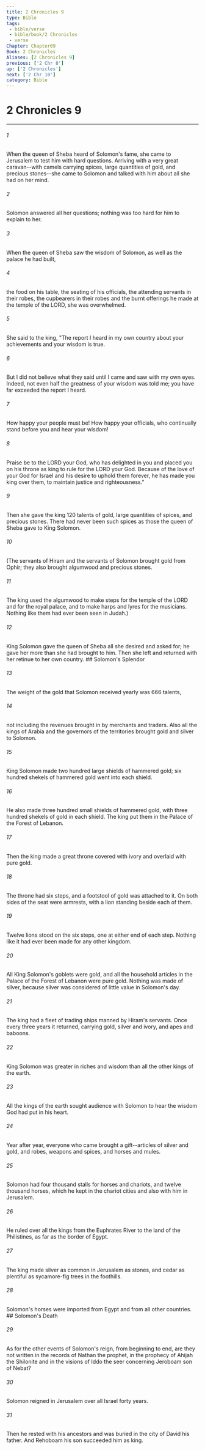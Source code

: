 ```yaml
---
title: 2 Chronicles 9
type: Bible
tags:
 - bible/verse
 - bible/book/2 Chronicles
 - verse
Chapter: Chapter09
Book: 2 Chronicles
Aliases: [2 Chronicles 9]
previous: ['2 Chr 8']
up: ['2 Chronicles']
next: ['2 Chr 10']
category: Bible
---
```

# 2 Chronicles 9

***


###### 1 
When the queen of Sheba heard of Solomon's fame, she came to Jerusalem to test him with hard questions. Arriving with a very great caravan--with camels carrying spices, large quantities of gold, and precious stones--she came to Solomon and talked with him about all she had on her mind. 

###### 2 
Solomon answered all her questions; nothing was too hard for him to explain to her. 

###### 3 
When the queen of Sheba saw the wisdom of Solomon, as well as the palace he had built, 

###### 4 
the food on his table, the seating of his officials, the attending servants in their robes, the cupbearers in their robes and the burnt offerings he made at the temple of the LORD, she was overwhelmed. 

###### 5 
She said to the king, "The report I heard in my own country about your achievements and your wisdom is true. 

###### 6 
But I did not believe what they said until I came and saw with my own eyes. Indeed, not even half the greatness of your wisdom was told me; you have far exceeded the report I heard. 

###### 7 
How happy your people must be! How happy your officials, who continually stand before you and hear your wisdom! 

###### 8 
Praise be to the LORD your God, who has delighted in you and placed you on his throne as king to rule for the LORD your God. Because of the love of your God for Israel and his desire to uphold them forever, he has made you king over them, to maintain justice and righteousness." 

###### 9 
Then she gave the king 120 talents of gold, large quantities of spices, and precious stones. There had never been such spices as those the queen of Sheba gave to King Solomon. 

###### 10 
(The servants of Hiram and the servants of Solomon brought gold from Ophir; they also brought algumwood and precious stones. 

###### 11 
The king used the algumwood to make steps for the temple of the LORD and for the royal palace, and to make harps and lyres for the musicians. Nothing like them had ever been seen in Judah.) 

###### 12 
King Solomon gave the queen of Sheba all she desired and asked for; he gave her more than she had brought to him. Then she left and returned with her retinue to her own country. ## Solomon's Splendor 

###### 13 
The weight of the gold that Solomon received yearly was 666 talents, 

###### 14 
not including the revenues brought in by merchants and traders. Also all the kings of Arabia and the governors of the territories brought gold and silver to Solomon. 

###### 15 
King Solomon made two hundred large shields of hammered gold; six hundred shekels of hammered gold went into each shield. 

###### 16 
He also made three hundred small shields of hammered gold, with three hundred shekels of gold in each shield. The king put them in the Palace of the Forest of Lebanon. 

###### 17 
Then the king made a great throne covered with ivory and overlaid with pure gold. 

###### 18 
The throne had six steps, and a footstool of gold was attached to it. On both sides of the seat were armrests, with a lion standing beside each of them. 

###### 19 
Twelve lions stood on the six steps, one at either end of each step. Nothing like it had ever been made for any other kingdom. 

###### 20 
All King Solomon's goblets were gold, and all the household articles in the Palace of the Forest of Lebanon were pure gold. Nothing was made of silver, because silver was considered of little value in Solomon's day. 

###### 21 
The king had a fleet of trading ships manned by Hiram's servants. Once every three years it returned, carrying gold, silver and ivory, and apes and baboons. 

###### 22 
King Solomon was greater in riches and wisdom than all the other kings of the earth. 

###### 23 
All the kings of the earth sought audience with Solomon to hear the wisdom God had put in his heart. 

###### 24 
Year after year, everyone who came brought a gift--articles of silver and gold, and robes, weapons and spices, and horses and mules. 

###### 25 
Solomon had four thousand stalls for horses and chariots, and twelve thousand horses, which he kept in the chariot cities and also with him in Jerusalem. 

###### 26 
He ruled over all the kings from the Euphrates River to the land of the Philistines, as far as the border of Egypt. 

###### 27 
The king made silver as common in Jerusalem as stones, and cedar as plentiful as sycamore-fig trees in the foothills. 

###### 28 
Solomon's horses were imported from Egypt and from all other countries. ## Solomon's Death 

###### 29 
As for the other events of Solomon's reign, from beginning to end, are they not written in the records of Nathan the prophet, in the prophecy of Ahijah the Shilonite and in the visions of Iddo the seer concerning Jeroboam son of Nebat? 

###### 30 
Solomon reigned in Jerusalem over all Israel forty years. 

###### 31 
Then he rested with his ancestors and was buried in the city of David his father. And Rehoboam his son succeeded him as king. 
